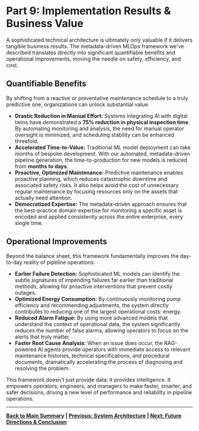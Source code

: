 # Part 9: Implementation Results & Business Value

A sophisticated technical architecture is ultimately only valuable if it delivers tangible business results. The metadata-driven MLOps framework we've described translates directly into significant quantifiable benefits and operational improvements, moving the needle on safety, efficiency, and cost.

## Quantifiable Benefits

By shifting from a reactive or preventative maintenance schedule to a truly predictive one, organizations can unlock substantial value:

*   **Drastic Reduction in Manual Effort:** Systems integrating AI with digital twins have demonstrated a **75% reduction in physical inspection time**. By automating monitoring and analysis, the need for manual operator oversight is minimized, and scheduling stability can be enhanced threefold.
*   **Accelerated Time-to-Value:** Traditional ML model deployment can take months of bespoke development. With our automated, metadata-driven pipeline generation, the time-to-production for new models is reduced from **months to days**.
*   **Proactive, Optimized Maintenance:** Predictive maintenance enables proactive planning, which reduces catastrophic downtime and associated safety risks. It also helps avoid the cost of unnecessary regular maintenance by focusing resources only on the assets that actually need attention.
*   **Democratized Expertise:** The metadata-driven approach ensures that the best-practice domain expertise for monitoring a specific asset is encoded and applied consistently across the entire enterprise, every single time.

## Operational Improvements

Beyond the balance sheet, this framework fundamentally improves the day-to-day reality of pipeline operations:

*   **Earlier Failure Detection:** Sophisticated ML models can identify the subtle signatures of impending failures far earlier than traditional methods, allowing for proactive interventions that prevent costly outages.
*   **Optimized Energy Consumption:** By continuously monitoring pump efficiency and recommending adjustments, the system directly contributes to reducing one of the largest operational costs: energy.
*   **Reduced Alarm Fatigue:** By using more advanced models that understand the context of operational data, the system significantly reduces the number of false alarms, allowing operators to focus on the alerts that truly matter.
*   **Faster Root Cause Analysis:** When an issue does occur, the RAG-powered AI agents provide operators with immediate access to relevant maintenance histories, technical specifications, and procedural documents, dramatically accelerating the process of diagnosing and resolving the problem.

This framework doesn't just provide data; it provides intelligence. It empowers operators, engineers, and managers to make faster, smarter, and safer decisions, driving a new level of performance and reliability in pipeline operations.

---

**[Back to Main Summary](./00_main_summary.md) | [Previous: System Architecture](./08_system_architecture.md) | [Next: Future Directions & Conclusion](./10_future_and_conclusion.md)**